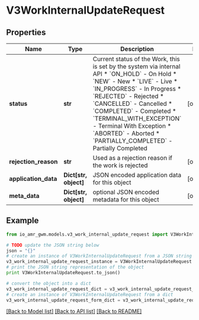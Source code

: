# V3WorkInternalUpdateRequest


## Properties
Name | Type | Description | Notes
------------ | ------------- | ------------- | -------------
**status** | **str** | Current status of the Work, this is set by the system via internal API  * &#x60;ON_HOLD&#x60; - On Hold * &#x60;NEW&#x60; - New * &#x60;LIVE&#x60; - Live * &#x60;IN_PROGRESS&#x60; - In Progress * &#x60;REJECTED&#x60; - Rejected * &#x60;CANCELLED&#x60; - Cancelled * &#x60;COMPLETED&#x60; - Completed * &#x60;TERMINAL_WITH_EXCEPTION&#x60; - Terminal With Exception * &#x60;ABORTED&#x60; - Aborted * &#x60;PARTIALLY_COMPLETED&#x60; - Partially Completed | [optional] 
**rejection_reason** | **str** | Used as a rejection reason if the work is rejected | [optional] 
**application_data** | **Dict[str, object]** | JSON encoded application data for this object | [optional] 
**meta_data** | **Dict[str, object]** | optional JSON encoded metadata for this object | [optional] 

## Example

```python
from io_amr_gwm.models.v3_work_internal_update_request import V3WorkInternalUpdateRequest

# TODO update the JSON string below
json = "{}"
# create an instance of V3WorkInternalUpdateRequest from a JSON string
v3_work_internal_update_request_instance = V3WorkInternalUpdateRequest.from_json(json)
# print the JSON string representation of the object
print V3WorkInternalUpdateRequest.to_json()

# convert the object into a dict
v3_work_internal_update_request_dict = v3_work_internal_update_request_instance.to_dict()
# create an instance of V3WorkInternalUpdateRequest from a dict
v3_work_internal_update_request_form_dict = v3_work_internal_update_request.from_dict(v3_work_internal_update_request_dict)
```
[[Back to Model list]](../README.md#documentation-for-models) [[Back to API list]](../README.md#documentation-for-api-endpoints) [[Back to README]](../README.md)


